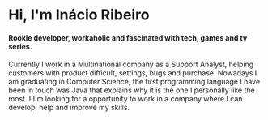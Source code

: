 
# Hi, I'm Inácio Ribeiro
#### Rookie developer, workaholic and fascinated with tech, games and tv series. 

Currently I work in a Multinational company as a Support Analyst, helping customers with product difficult, settings, bugs and purchase.
Nowadays I am graduating in Computer Science, the first programming language I have been in touch was Java that explains why it is the one I personally like the most. I I'm looking for a opportunity  to work in a company where I can develop, help and improve my skills. 




